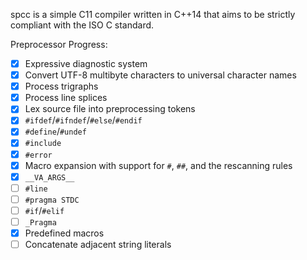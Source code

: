 spcc is a simple C11 compiler written in C++14 that aims to be strictly
compliant with the ISO C standard.

Preprocessor Progress:
- [x] Expressive diagnostic system
- [x] Convert UTF-8 multibyte characters to universal character names
- [x] Process trigraphs
- [x] Process line splices
- [x] Lex source file into preprocessing tokens
- [x] `#ifdef`/`#ifndef`/`#else`/`#endif`
- [x] `#define`/`#undef`
- [x] `#include`
- [x] `#error`
- [x] Macro expansion with support for `#`, `##`, and the rescanning rules
- [x] `__VA_ARGS__`
- [ ] `#line`
- [ ] `#pragma STDC`
- [ ] `#if`/`#elif`
- [ ] `_Pragma`
- [x] Predefined macros
- [ ] Concatenate adjacent string literals
